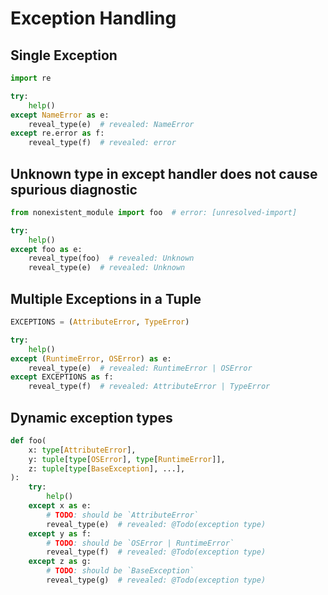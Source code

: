 # Exception Handling

## Single Exception

```py
import re

try:
    help()
except NameError as e:
    reveal_type(e)  # revealed: NameError
except re.error as f:
    reveal_type(f)  # revealed: error
```

## Unknown type in except handler does not cause spurious diagnostic

```py
from nonexistent_module import foo  # error: [unresolved-import]

try:
    help()
except foo as e:
    reveal_type(foo)  # revealed: Unknown
    reveal_type(e)  # revealed: Unknown
```

## Multiple Exceptions in a Tuple

```py
EXCEPTIONS = (AttributeError, TypeError)

try:
    help()
except (RuntimeError, OSError) as e:
    reveal_type(e)  # revealed: RuntimeError | OSError
except EXCEPTIONS as f:
    reveal_type(f)  # revealed: AttributeError | TypeError
```

## Dynamic exception types

```py
def foo(
    x: type[AttributeError],
    y: tuple[type[OSError], type[RuntimeError]],
    z: tuple[type[BaseException], ...],
):
    try:
        help()
    except x as e:
        # TODO: should be `AttributeError`
        reveal_type(e)  # revealed: @Todo(exception type)
    except y as f:
        # TODO: should be `OSError | RuntimeError`
        reveal_type(f)  # revealed: @Todo(exception type)
    except z as g:
        # TODO: should be `BaseException`
        reveal_type(g)  # revealed: @Todo(exception type)
```
